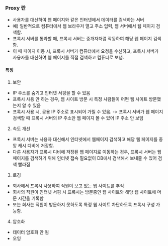 ### Proxy 란
- 사용자를 대신하여 웹 페이지와 같은 인터넷에서 데이터를 검색하는 서버
- 예) 일반적으로 컴퓨터에서 웹 브라우저 열고 주소 입력, 웹 서버에서 웹 페이지 검색함. 
- 프록시 서버를 통과할 때, 프록시 서버는 중개자처럼 작동하여 해당 웹 페이지 검색함.
- 이 때 페이지 이동 시, 프록시 서버가 컴퓨터에서 요청을 수신하고, 프록시 서버가 사용자를 대신하여 웹 페이지를 직접 검색하고 컴퓨터로 보냄.

#### 특징
1. 보안
- IP 주소를 숨기고 인터넷 서핑을 할 수 있음
- 프록시 사용 안 하는 경우, 웹 사이트 방문 시 특정 사람들이 어떤 웹 사이트 방문했는지 알 수 있음
- 프록시 사용 시, 공용 IP 주소로 표시되어 가릴 수 있음. -> 프록시 서버가 웹 페이지 검색할 때 프록시 서버의 IP 주소만 웹 페이지 볼 수 있어 IP 주소 안 보임

2. 속도 개선
- 프록시 서버는 사용자 대신해서 인터넷에서 웹페이지 검색하고 해당 웹 페이지를 중앙 캐시 디비에 저장함. 
- 다른 사용자가 프록시 디비에 저장된 웹 페이지로 이동하는 경우, 프록시 서버는 웹 페이지를 검색하기 위해 인터넷 접속 필요없이 DB에서 검색해서 보내줄 수 있어 검색 빨라짐

3. 로깅
- 회사에서 프록시 사용하여 직원이 보고 있는 웹 사이트를 추적
- 회사의 직원이 인터넷 서핑 시 프록시는 방문중인 웹 사이트와 해당 웹 사이트에 머문 시간을 기록함
- 또는 회사는 직원이 방문하지 못하도록 특정 웹 사이트 차단하도록 프록시 구성 가능함.

4. 암호화
- 데이터 암호화 안 됨
- 오잉
